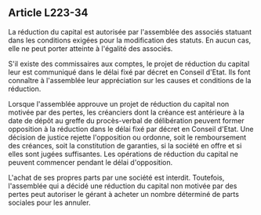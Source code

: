 Article L223-34
----
La réduction du capital est autorisée par l'assemblée des associés statuant dans
les conditions exigées pour la modification des statuts. En aucun cas, elle ne
peut porter atteinte à l'égalité des associés.

S'il existe des commissaires aux comptes, le projet de réduction du capital leur
est communiqué dans le délai fixé par décret en Conseil d'Etat. Ils font
connaître à l'assemblée leur appréciation sur les causes et conditions de la
réduction.

Lorsque l'assemblée approuve un projet de réduction du capital non motivée par
des pertes, les créanciers dont la créance est antérieure à la date de dépôt au
greffe du procès-verbal de délibération peuvent former opposition à la réduction
dans le délai fixé par décret en Conseil d'Etat. Une décision de justice rejette
l'opposition ou ordonne, soit le remboursement des créances, soit la
constitution de garanties, si la société en offre et si elles sont jugées
suffisantes. Les opérations de réduction du capital ne peuvent commencer pendant
le délai d'opposition.

L'achat de ses propres parts par une société est interdit. Toutefois,
l'assemblée qui a décidé une réduction du capital non motivée par des pertes
peut autoriser le gérant à acheter un nombre déterminé de parts sociales pour
les annuler.

